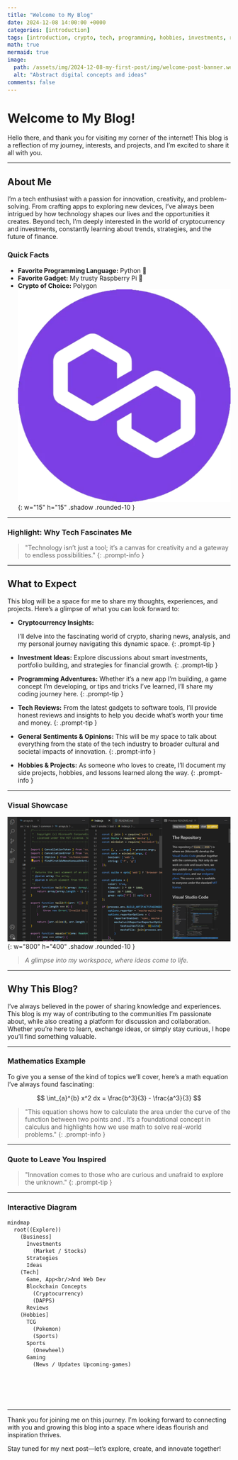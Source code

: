 ```yaml
---
title: "Welcome to My Blog"
date: 2024-12-08 14:00:00 +0000
categories: [introduction]
tags: [introduction, crypto, tech, programming, hobbies, investments, reviews]
math: true
mermaid: true
image:
  path: /assets/img/2024-12-08-my-first-post/img/welcome-post-banner.webp
  alt: "Abstract digital concepts and ideas"
comments: false
---
```


# Welcome to My Blog!

Hello there, and thank you for visiting my corner of the internet! This blog is a reflection of my journey, interests, and projects, and I’m excited to share it all with you.

---

## About Me

I’m a tech enthusiast with a passion for innovation, creativity, and problem-solving. From crafting apps to exploring new devices, I’ve always been intrigued by how technology shapes our lives and the opportunities it creates. Beyond tech, I’m deeply interested in the world of cryptocurrency and investments, constantly learning about trends, strategies, and the future of finance.

### Quick Facts

- **Favorite Programming Language:** Python 🐍
- **Favorite Gadget:** My trusty Raspberry Pi 🥧
- **Crypto of Choice:** Polygon ![polygon](/assets/img/2024-12-08-my-first-post/img/polygon.webp){: w="15" h="15" .shadow .rounded-10 }

---

### **Highlight: Why Tech Fascinates Me**

> "Technology isn’t just a tool; it’s a canvas for creativity and a gateway to endless possibilities."
{: .prompt-info }
---

## What to Expect

This blog will be a space for me to share my thoughts, experiences, and projects. Here’s a glimpse of what you can look forward to:

- **Cryptocurrency Insights:**
 
  I’ll delve into the fascinating world of crypto, sharing news, analysis, and my personal journey navigating this dynamic space.
  {: .prompt-tip } 
- **Investment Ideas:**
  Explore discussions about smart investments, portfolio building, and strategies for financial growth.
  {: .prompt-tip }  

- **Programming Adventures:**
  Whether it’s a new app I’m building, a game concept I’m developing, or tips and tricks I’ve learned, I’ll share my coding journey here.
  {: .prompt-tip }  

- **Tech Reviews:**
  From the latest gadgets to software tools, I’ll provide honest reviews and insights to help you decide what’s worth your time and money.
  {: .prompt-tip }  

- **General Sentiments & Opinions:**
  This will be my space to talk about everything from the state of the tech industry to broader cultural and societal impacts of innovation.
  {: .prompt-info }  

- **Hobbies & Projects:**
  As someone who loves to create, I’ll document my side projects, hobbies, and lessons learned along the way.
  {: .prompt-info }  

---

### **Visual Showcase**

![Creative Workbench](/assets/img/2024-12-08-my-first-post/img/sidebyside.png){: w="800" h="400" .shadow .rounded-10 }
> *A glimpse into my workspace, where ideas come to life.*

---

## Why This Blog?

I’ve always believed in the power of sharing knowledge and experiences. This blog is my way of contributing to the communities I’m passionate about, while also creating a platform for discussion and collaboration. Whether you’re here to learn, exchange ideas, or simply stay curious, I hope you’ll find something valuable.

---

### Mathematics Example

To give you a sense of the kind of topics we’ll cover, here’s a math equation I’ve always found fascinating:

$$
\int_{a}^{b} x^2 dx = \frac{b^3}{3} - \frac{a^3}{3}
$$

> "This equation shows how to calculate the area under the curve of the function  between two points  and . It’s a foundational concept in calculus and highlights how we use math to solve real-world problems."
{: .prompt-info }


---

### **Quote to Leave You Inspired**
> "Innovation comes to those who are curious and unafraid to explore the unknown."
{: .prompt-tip }

---

### **Interactive Diagram**

```mermaid
mindmap
  root((Explore))
    (Business]
      Investments
        (Market / Stocks)
      Strategies
      Ideas   
    (Tech]
      Game, App<br/>And Web Dev
      Blockchain Concepts
        (Cryptocurrency)
        (DAPPS)
      Reviews
    (Hobbies]
      TCG
        (Pokemon)
        (Sports)
      Sports
        (Onewheel)
      Gaming
        (News / Updates Upcoming-games)
        


        
        
```

---

Thank you for joining me on this journey. I’m looking forward to connecting with you and growing this blog into a space where ideas flourish and inspiration thrives.

Stay tuned for my next post—let’s explore, create, and innovate together!


